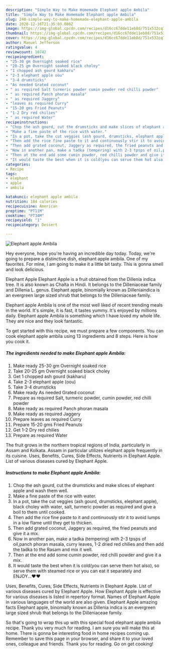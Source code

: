 ```yaml
---
description: "Simple Way to Make Homemade Elephant apple Ambila"
title: "Simple Way to Make Homemade Elephant apple Ambila"
slug: 240-simple-way-to-make-homemade-elephant-apple-ambila
date: 2020-12-16T21:35:03.080Z
image: https://img-global.cpcdn.com/recipes/d16cc67dde11eb8d/751x532cq70/elephant-apple-ambila-recipe-main-photo.jpg
thumbnail: https://img-global.cpcdn.com/recipes/d16cc67dde11eb8d/751x532cq70/elephant-apple-ambila-recipe-main-photo.jpg
cover: https://img-global.cpcdn.com/recipes/d16cc67dde11eb8d/751x532cq70/elephant-apple-ambila-recipe-main-photo.jpg
author: Manuel Jefferson
ratingvalue: 4
reviewcount: 10742
recipeingredient:
- "25-30 gm Overnight soaked rice"
- "20-25 gm Overnight soaked black choley"
- "1 chopped ash gourd kakharu"
- "2-3 elephant apple oou"
- "3-4 drumsticks"
- "As needed Grated coconut"
- " as required Salt turmeric powder cumin powder red chilli powder"
- " as required Panch phoran masala"
- " as required Jaggery"
- "leaves as required Curry"
- "15-20 gms Fried Peanuts"
- "1-2 Dry red chilies"
- " as required Water"
recipeinstructions:
- "Chop the ash gourd, cut the drumsticks and make slices of elephant apple and wash them well."
- "Make a fine paste of the rice with water."
- "In a pot, take the cut veggies (ash gourd, drumsticks, elephant apple), black choley with water, salt, turmeric powder as required and give a boil to them until cooked."
- "Then add the rice fine paste to it and continuously stir it to avoid lumps in a low flame until they get to thicken."
- "Then add grated coconut, Jaggery as required, the fried peanuts and give it a mix."
- "Now in another pan, make a tadka (tempering) with 2-3 tpsps of oil,panch phoran masala, curry leaves, 1-2 dried red chilies and then add the tadka to the Rasam and mix it well."
- "Then at the end add some cumin powder, red chilli powder and give it a mix."
- "It would taste the best when it is cold(you can serve them hot also), so serve them with steamed rice or you can eat it separately and ENJOY...♥️♥️"
categories:
- Recipe
tags:
- elephant
- apple
- ambila

katakunci: elephant apple ambila 
nutrition: 184 calories
recipecuisine: American
preptime: "PT11M"
cooktime: "PT34M"
recipeyield: "1"
recipecategory: Dessert

---
```



![Elephant apple Ambila](https://img-global.cpcdn.com/recipes/d16cc67dde11eb8d/751x532cq70/elephant-apple-ambila-recipe-main-photo.jpg)

Hey everyone, hope you're having an incredible day today. Today, we're going to prepare a distinctive dish, elephant apple ambila. One of my favorites. For mine, I am going to make it a little bit tasty. This is gonna smell and look delicious.

Elephant Apple Elephant Apple is a fruit obtained from the Dillenia indica tree. It is also known as Chalta in Hindi. It belongs to the Dilleniaceae family and Dillenia L. genus. Elephant apple, binomially known as Dilleniaindica is an evergreen large sized shrub that belongs to the Dilleniaceae family.

Elephant apple Ambila is one of the most well liked of recent trending meals in the world. It's simple, it is fast, it tastes yummy. It's enjoyed by millions daily. Elephant apple Ambila is something which I have loved my whole life. They are nice and they look fantastic.


To get started with this recipe, we must prepare a few components. You can cook elephant apple ambila using 13 ingredients and 8 steps. Here is how you cook it.

<!--inarticleads1-->

##### The ingredients needed to make Elephant apple Ambila:

1. Make ready 25-30 gm Overnight soaked rice
1. Take 20-25 gm Overnight soaked black choley
1. Get 1 chopped ash gourd (kakharu)
1. Take 2-3 elephant apple (oou)
1. Take 3-4 drumsticks
1. Make ready As needed Grated coconut
1. Prepare  as required Salt, turmeric powder, cumin powder, red chilli powder
1. Make ready  as required Panch phoran masala
1. Make ready  as required Jaggery
1. Prepare leaves as required Curry
1. Prepare 15-20 gms Fried Peanuts
1. Get 1-2 Dry red chilies
1. Prepare  as required Water


The fruit grows in the northern tropical regions of India, particularly in Assam and Kolkata. Assam in particular utilizes elephant apple frequently in its cuisine. Uses, Benefits, Cures, Side Effects, Nutrients in Elephant Apple. List of various diseases cured by Elephant Apple. 

<!--inarticleads2-->

##### Instructions to make Elephant apple Ambila:

1. Chop the ash gourd, cut the drumsticks and make slices of elephant apple and wash them well.
1. Make a fine paste of the rice with water.
1. In a pot, take the cut veggies (ash gourd, drumsticks, elephant apple), black choley with water, salt, turmeric powder as required and give a boil to them until cooked.
1. Then add the rice fine paste to it and continuously stir it to avoid lumps in a low flame until they get to thicken.
1. Then add grated coconut, Jaggery as required, the fried peanuts and give it a mix.
1. Now in another pan, make a tadka (tempering) with 2-3 tpsps of oil,panch phoran masala, curry leaves, 1-2 dried red chilies and then add the tadka to the Rasam and mix it well.
1. Then at the end add some cumin powder, red chilli powder and give it a mix.
1. It would taste the best when it is cold(you can serve them hot also), so serve them with steamed rice or you can eat it separately and ENJOY...♥️♥️


Uses, Benefits, Cures, Side Effects, Nutrients in Elephant Apple. List of various diseases cured by Elephant Apple. How Elephant Apple is effective for various diseases is listed in repertory format. Names of Elephant Apple in various languages of the world are also given. Elephant Apple amazing facts Elephant apple, binomially known as Dillenia indica is an evergreen large sized shrub that belongs to the Dilleniaceae family. 

So that's going to wrap this up with this special food elephant apple ambila recipe. Thank you very much for reading. I am sure you will make this at home. There is gonna be interesting food in home recipes coming up. Remember to save this page in your browser, and share it to your loved ones, colleague and friends. Thank you for reading. Go on get cooking!
